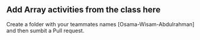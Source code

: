 ## Add Array activities from the class here

Create a folder with your teammates names [Osama-Wisam-Abdulrahman] and then sumbit a Pull request.
